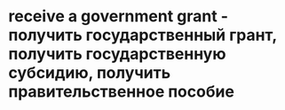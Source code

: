 # receive a government grant - получить государственный грант, получить государственную субсидию, получить правительственное пособие
